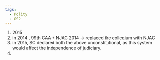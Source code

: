 ```yaml
---
tags:
  - Polity
  - GS2
---
```

1. 2015
2. in 2014 , 99th CAA + NJAC 2014 -> replaced the collegium with NJAC
3. in 2015, SC declared both the above unconstitutional, as this system would affect the independence of judiciary.
4. 
